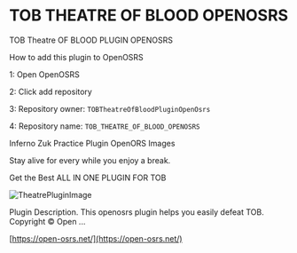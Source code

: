 # TOB THEATRE OF BLOOD OPENOSRS
TOB Theatre OF BLOOD PLUGIN OPENOSRS

How to add this plugin to OpenOSRS

1: Open OpenOSRS

2: Click add repository

3: Repository owner: `TOBTheatreOfBloodPluginOpenOsrs`

4: Repository name: `TOB_THEATRE_OF_BLOOD_OPENOSRS`



Inferno Zuk Practice Plugin OpenORS Images

Stay alive for every while you enjoy a break. 

Get the Best ALL IN ONE PLUGIN FOR TOB

![TheatrePluginImage](https://i.imgur.com/g97KJdD.gif)


Plugin Description. This openosrs plugin helps you easily defeat TOB. Copyright © Open ...

[https://open-osrs.net/](https://open-osrs.net/)
